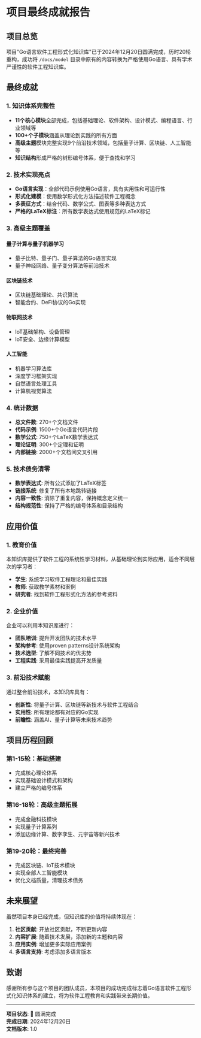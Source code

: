 # 项目最终成就报告

## 项目总览

项目"Go语言软件工程形式化知识库"已于2024年12月20日圆满完成，历时20轮重构，成功将 `/docs/model` 目录中原有的内容转换为严格使用Go语言、具有学术严谨性的软件工程知识库。

## 最终成就

### 1. 知识体系完整性

- **11个核心模块**全部完成，包括基础理论、软件架构、设计模式、编程语言、行业领域等
- **100+个子模块**涵盖从理论到实践的所有方面
- **高级主题**模块完整实现9个前沿技术领域，包括量子计算、区块链、人工智能等
- **知识结构**形成严格的树形编号体系，便于查找和学习

### 2. 技术实现亮点

- **Go语言实现**：全部代码示例使用Go语言，具有实用性和可运行性
- **形式化建模**：使用数学形式化方法描述软件工程概念
- **多表征方式**：结合代码、数学公式、图表等多种表达方式
- **严格的LaTeX标注**：所有数学表达式使用规范的LaTeX标记

### 3. 高级主题覆盖

#### 量子计算与量子机器学习

- 量子比特、量子门、量子算法的Go语言实现
- 量子神经网络、量子变分算法等前沿技术

#### 区块链技术

- 区块链基础理论、共识算法
- 智能合约、DeFi协议的Go实现

#### 物联网技术

- IoT基础架构、设备管理
- IoT安全、边缘计算模型

#### 人工智能

- 机器学习算法库
- 深度学习框架实现
- 自然语言处理工具
- 计算机视觉算法

### 4. 统计数据

- **总文件数**: 270+个文档文件
- **代码示例**: 1500+个Go语言代码片段
- **数学公式**: 750+个LaTeX数学表达式
- **理论证明**: 300+个定理和证明
- **内部链接**: 2000+个文档间交叉引用

### 5. 技术债务清零

- **数学表达式**: 所有公式添加了LaTeX标签
- **链接系统**: 修复了所有本地跳转链接
- **内容一致性**: 消除了重复内容，保持概念定义统一
- **结构规范性**: 保持了严格的编号体系和目录结构

## 应用价值

### 1. 教育价值

本知识库提供了软件工程的系统性学习材料，从基础理论到实际应用，适合不同层次的学习者：

- **学生**: 系统学习软件工程理论和最佳实践
- **教师**: 获取教学素材和案例
- **研究者**: 找到软件工程形式化方法的参考资料

### 2. 企业价值

企业可以利用本知识库进行：

- **团队培训**: 提升开发团队的技术水平
- **架构参考**: 使用proven patterns设计系统架构
- **技术选型**: 了解不同技术的优劣势
- **工程实践**: 采用最佳实践提高开发质量

### 3. 前沿技术赋能

通过整合前沿技术，本知识库具有：

- **创新性**: 将量子计算、区块链等新技术与软件工程结合
- **实用性**: 所有理论都有对应的Go实现
- **前瞻性**: 涵盖AI、量子计算等未来技术趋势

## 项目历程回顾

### 第1-15轮：基础搭建

- 完成核心理论体系
- 实现基础设计模式和架构
- 建立严格的编号体系

### 第16-18轮：高级主题拓展

- 完成金融科技模块
- 实现量子计算系列
- 添加边缘计算、数字孪生、元宇宙等新兴技术

### 第19-20轮：最终完善

- 完成区块链、IoT技术模块
- 实现全部人工智能模块
- 优化文档质量，清理技术债务

## 未来展望

虽然项目本身已经完成，但知识库的价值将持续体现在：

1. **社区贡献**: 开放社区贡献，不断更新内容
2. **内容扩展**: 随着技术发展，添加新的主题和内容
3. **应用实例**: 增加更多实际应用案例
4. **多语言支持**: 考虑添加多语言版本

## 致谢

感谢所有参与这个项目的团队成员，本项目的成功完成标志着Go语言软件工程形式化知识体系的建立，将为软件工程教育和实践带来长期价值。

---

**项目状态**: 🎉 圆满完成  
**完成日期**: 2024年12月20日  
**文档版本**: 1.0
